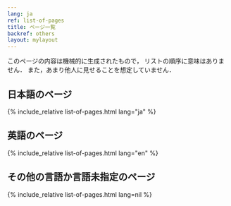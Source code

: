 ```yaml
---
lang: ja
ref: list-of-pages
title: ページ一覧
backref: others
layout: mylayout
---
```


このページの内容は機械的に生成されたもので，
リストの順序に意味はありません．
また，あまり他人に見せることを想定していません．

## 日本語のページ
{% include_relative list-of-pages.html lang="ja" %}

## 英語のページ
{% include_relative list-of-pages.html lang="en" %}

## その他の言語か言語未指定のページ

{% include_relative list-of-pages.html lang=nil %}
